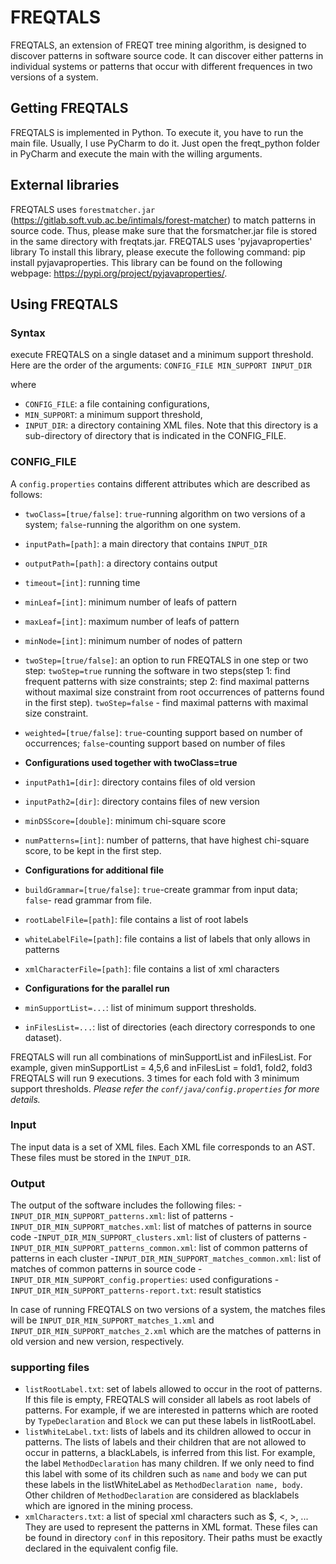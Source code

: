 # FREQTALS #
FREQTALS, an extension of FREQT tree mining algorithm, is designed to discover patterns in software source code. It can discover either patterns in individual systems or patterns that occur with different frequences in two versions of a system.

## Getting FREQTALS ##
FREQTALS is implemented in Python. To execute it, you have to run the main file. Usually, I use PyCharm to do it. Just open the freqt_python folder in PyCharm and execute the main with the willing arguments.

## External libraries ##
FREQTALS uses `forestmatcher.jar` (https://gitlab.soft.vub.ac.be/intimals/forest-matcher) to match patterns in source code. Thus, please make sure that the forsmatcher.jar file is stored in the same directory with freqtats.jar.
FREQTALS uses 'pyjavaproperties' library
To install this library, please execute the following command: pip install pyjavaproperties. This library can be found on the following webpage: https://pypi.org/project/pyjavaproperties/.
## Using FREQTALS ##

### Syntax ###
execute FREQTALS on a single dataset and a minimum support threshold. Here are the order of the arguments:
`CONFIG_FILE MIN_SUPPORT INPUT_DIR`

where 
- `CONFIG_FILE`: a file containing configurations,
- `MIN_SUPPORT`: a minimum support threshold,
- `INPUT_DIR`: a directory containing XML files. Note that this directory is a sub-directory of directory that is indicated in the CONFIG_FILE.

### CONFIG_FILE ###
A `config.properties` contains different attributes which are described as follows:

- `twoClass=[true/false]`: `true`-running algorithm on two versions of a system; `false`-running the algorithm on one system.
- `inputPath=[path]`: a main directory that contains `INPUT_DIR`
- `outputPath=[path]`: a directory contains output
- `timeout=[int]`: running time
- `minLeaf=[int]`: minimum number of leafs of pattern
- `maxLeaf=[int]`: maximum number of leafs of pattern
- `minNode=[int]`: minimum number of nodes of pattern
- `twoStep=[true/false]`: an option to run FREQTALS in one step or two step: `twoStep=true` running the software in two steps(step 1: find frequent patterns with size constraints; step 2: find maximal patterns without maximal size constraint from root occurrences of patterns found in the first step). `twoStep=false` - find maximal patterns with maximal size constraint.
- `weighted=[true/false]`: `true`-counting support based on number of occurrences; `false`-counting support based on number of files

- **Configurations used together with twoClass=true**
- `inputPath1=[dir]`: directory contains files of old version
- `inputPath2=[dir]`: directory contains files of new version
- `minDSScore=[double]`: minimum chi-square score
- `numPatterns=[int]`: number of patterns, that have highest chi-square score, to be kept in the first step.

- **Configurations for additional file**
- `buildGrammar=[true/false]`: `true`-create grammar from input data; `false`- read grammar from file.
- `rootLabelFile=[path]`: file contains a list of root labels
- `whiteLabelFile=[path]`: file contains a list of labels that only allows in patterns
- `xmlCharacterFile=[path]`: file contains a list of xml characters

- **Configurations for the parallel run**
- `minSupportList=...`: list of minimum support thresholds.
- `inFilesList=...`: list of directories (each directory corresponds to one dataset).

FREQTALS will run all combinations of minSupportList and inFilesList.
For example, given minSupportList = 4,5,6 and inFilesList = fold1, fold2, fold3
FREQTALS will run 9 executions. 3 times for each fold with 3 minimum support thresholds.
*Please refer the `conf/java/config.properties` for more details.*

### Input ###
The input data is a set of XML files. Each XML file corresponds to an AST. These files must be stored in the `INPUT_DIR`.

### Output ###
The output of the software includes the following files:
-`INPUT_DIR_MIN_SUPPORT_patterns.xml`: list of patterns
-`INPUT_DIR_MIN_SUPPORT_matches.xml`: list of matches of patterns in source code
-`INPUT_DIR_MIN_SUPPORT_clusters.xml`: list of clusters of patterns
-`INPUT_DIR_MIN_SUPPORT_patterns_common.xml`: list of common patterns of patterns in each cluster
-`INPUT_DIR_MIN_SUPPORT_matches_common.xml`: list of matches of common patterns in source code
-`INPUT_DIR_MIN_SUPPORT_config.properties`: used configurations
-`INPUT_DIR_MIN_SUPPORT_patterns-report.txt`: result statistics

In case of running FREQTALS on two versions of a system, the matches files will be `INPUT_DIR_MIN_SUPPORT_matches_1.xml` and `INPUT_DIR_MIN_SUPPORT_matches_2.xml` which are the matches of patterns in old version and new version, respectively.

### supporting files ###
- `listRootLabel.txt`: set of labels allowed to occur in the root of patterns.
If this file is empty, FREQTALS will consider all labels as root labels of patterns.
For example, if we are interested in patterns which are
rooted by `TypeDeclaration` and `Block` we can put these labels in listRootLabel.
- `listWhiteLabel.txt`: lists of labels and its children allowed to occur in patterns.
The lists of labels and their children that are not allowed to occur in patterns,
a blackLabels, is inferred from this list. For example, the label `MethodDeclaration`
has many children. If we only need to find this label with some of its children such
as `name` and `body` we can put these labels in the listWhiteLabel as
`MethodDeclaration name, body`. Other children of `MethodDeclaration` are considered
as blacklabels which are ignored in the mining process.
- `xmlCharacters.txt`: a list of special xml characters such as $, <, >, ...
They are used to represent the patterns in XML format. 
These files can be found in directory `conf` in this repository. Their paths
must be exactly declared in the equivalent config file.